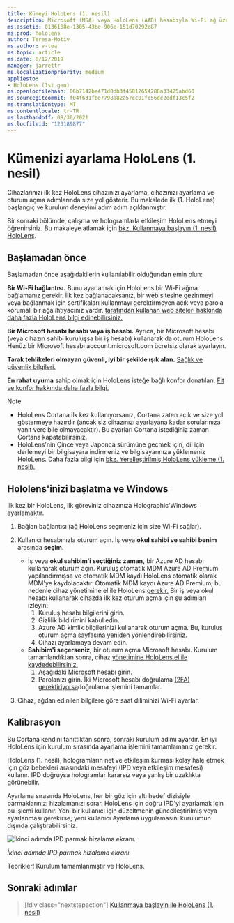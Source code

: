 ```yaml
---
title: Kümeyi HoloLens (1. nesil)
description: Microsoft (MSA) veya HoloLens (AAD) hesabıyla Wi-Fi ağ üzerinden ilk kez Azure Active Directory (1. nesil) ayarlamayı öğrenin.
ms.assetid: 0136188e-1305-43be-906e-151d70292e87
ms.prod: hololens
author: Teresa-Motiv
ms.author: v-tea
ms.topic: article
ms.date: 8/12/2019
manager: jarrettr
ms.localizationpriority: medium
appliesto:
- HoloLens (1st gen)
ms.openlocfilehash: 06b7142be471d0db3f45812654288a33425abd60
ms.sourcegitcommit: f04f631fbe7798a82a57cc01fc56dc2edf13c5f2
ms.translationtype: MT
ms.contentlocale: tr-TR
ms.lasthandoff: 08/30/2021
ms.locfileid: "123189877"
---
```

# <a name="set-up-your-hololens-1st-gen"></a>Kümenizi ayarlama HoloLens (1. nesil)

Cihazlarınızı ilk kez HoloLens cihazınızı ayarlama, cihazınızı ayarlama ve oturum açma adımlarında size yol gösterir.  Bu makalede ilk (1. HoloLens) başlangıç ve kurulum deneyimi adım adım açıklanmıştır.

Bir sonraki bölümde, çalışma ve hologramlarla etkileşim HoloLens etmeyi öğrenirsiniz. Bu makaleye atlamak için [bkz. Kullanmaya başlayın (1. nesil) HoloLens](hololens1-basic-usage.md).

## <a name="before-you-start"></a>Başlamadan önce

Başlamadan önce aşağıdakilerin kullanılabilir olduğundan emin olun:

**Bir Wi-Fi bağlantısı.** Bunu ayarlamak için HoloLens bir Wi-Fi ağına bağlamanız gerekir. İlk kez bağlanacaksanız, bir web sitesine gezinmeyi veya bağlanmak için sertifikaları kullanmayı gerektirmeyen açık veya parola korumalı bir ağa ihtiyacınız vardır. [tarafından kullanan web siteleri hakkında daha fazla HoloLens bilgi edinebilirsiniz.](hololens-offline.md)

**Bir Microsoft hesabı hesabı veya iş hesabı.** Ayrıca, bir Microsoft hesabı (veya cihazın sahibi kuruluşsa bir iş hesabı) kullanarak da oturum HoloLens. Henüz bir Microsoft hesabı account.microsoft.com ücretsiz olarak ayarlayın. [](https://account.microsoft.com)

**Tarak tehlikeleri olmayan güvenli, iyi bir şekilde ışık alan.** [Sağlık ve güvenlik bilgileri.](https://go.microsoft.com/fwlink/p/?LinkId=746661)

**En rahat uyuma** sahip olmak için HoloLens isteğe bağlı konfor donatıları. [Fit ve konfor hakkında daha fazla bilgi.](https://support.microsoft.com/help/12632/hololens-fit-your-hololens)

> [!NOTE]
>  
> - HoloLens Cortana ilk kez kullanıyorsanız, [](hololens-cortana.md) Cortana zaten açık ve size yol göstermeye hazırdır (ancak siz cihazınızı ayarlayana kadar sorularınıza yanıt vere bile olmayacaktır). Bu ayarları Cortana istediğiniz zaman Cortana kapatabilirsiniz.
> - HoloLens'nin Çince veya Japonca sürümüne geçmek için, dil için derlemeyi bir bilgisayara indirmeniz ve bilgisayarınıza yüklemeniz HoloLens. Daha fazla bilgi için [bkz. Yerelleştirilmiş HoloLens yükleme (1. nesil).](hololens1-install-localized.md)

## <a name="start-your-hololens-and-set-up-windows"></a>Hololens'inizi başlatma ve Windows

İlk kez bir HoloLens, ilk göreviniz cihazınıza Holographic'Windows ayarlamaktır.

1. Bağlan bağlantısı (ağ HoloLens seçmeniz için size Wi-Fi sağlar).

1. Kullanıcı hesabınızla oturum açın. İş veya **okul sahibi ve sahibi benim** arasında **seçim.**
    - İş veya **okul sahibim'i seçtiğiniz zaman,** bir Azure AD hesabı kullanarak oturum açın. Kuruluş otomatik MDM Azure AD Premium yapılandırmışsa ve otomatik MDM kaydı HoloLens otomatik olarak MDM'ye kaydolacaktır. Otomatik MDM kaydı Azure AD Premium, bu nedenle cihaz yönetimine el ile HoloLens [gerekir.](hololens-enroll-mdm.md#different-ways-to-enroll) Bir iş veya okul hesabı kullanarak cihazda ilk kez oturum açma için şu adımları izleyin:
        1. Kuruluş hesabı bilgilerini girin.
        1. Gizlilik bildirimini kabul edin.
        1. Azure AD kimlik bilgilerinizi kullanarak oturum açma. Bu, kuruluş oturum açma sayfasına yeniden yönlendirebilirsiniz.
        1. Cihazı ayarlamaya devam edin.
    - **Sahibim'i seçerseniz,** bir oturum açma Microsoft hesabı. Kurulum tamamlandıktan sonra, cihaz [yönetimine HoloLens el ile kaydedebilirsiniz.](hololens-enroll-mdm.md#different-ways-to-enroll)
        1. Aşağıdaki Microsoft hesabı girin.
        1. Parolanızı girin. İki Microsoft hesabı doğrulama [(2FA) gerektiriyorsa](https://blogs.technet.microsoft.com/microsoft_blog/2013/04/17/microsoft-account-gets-more-secure/)doğrulama işlemini tamamlar.

1. Cihaz, ağdan edinilen bilgilere göre saat diliminizi Wi-Fi ayarlar.

## <a name="calibration"></a>Kalibrasyon

Bu Cortana kendini tanıttıktan sonra, sonraki kurulum adımı ayardır. En iyi HoloLens için kurulum sırasında ayarlama işlemini tamamlamanız gerekir.

HoloLens (1. nesil), hologramların net ve etkileşim kurması [](https://en.wikipedia.org/wiki/Interpupillary_distance)kolay hale etmek için göz bebekleri arasındaki mesafeyi (IPD veya etkileşim mesafesi) kullanır. IPD doğruysa hologramlar kararsız veya yanlış bir uzaklıkta görünebilir.

Ayarlama sırasında HoloLens, her bir göz için altı hedef dizisiyle parmaklarınızı hizalamanızı sorar. HoloLens için doğru IPD'yi ayarlamak için bu işlemi kullanır. Yeni bir kullanıcı için düzeltmenin güncelleştirilmiş veya ayarlanması gerekirse, yeni kullanıcı Ayarlama uygulamasını kurulumun dışında çalıştırabilirsiniz.

![İkinci adımda IPD parmak hizalama ekranı.](./images/ipd-finger-alignment-300px.jpg)

*İkinci adımda IPD parmak hizalama ekranı*

Tebrikler! Kurulum tamamlanmıştır ve HoloLens.

## <a name="next-steps"></a>Sonraki adımlar

> [!div class="nextstepaction"]
> [Kullanmaya başlayın ile HoloLens (1. nesil)](hololens1-basic-usage.md)

